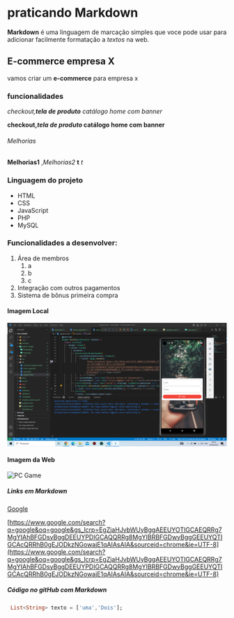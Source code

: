 # praticando Markdown
**Markdown** é uma linguagem de marcação simples que voce pode usar para adicionar facilmente formatação a *textos*  na web.

## E-commerce empresa X

vamos criar um **e-commerce** para empresa x

### funcionalidades 
_checkout,**tela de produto** catálogo home com banner_

**checkout,_tela de produto_ catálogo home com banner**

###### Melhorias

__Melhorias1__ ,_Melhorias2_ **t** *t*

### Linguagem do projeto 

* HTML
* CSS
* JavaScript
* PHP
* MySQL

### Funcionalidades a desenvolver:

1. Área de membros
    1. a
    2. b
    3. c
2. Integração com outros pagamentos
3. Sistema de bônus primeira compra

#### Imagem Local

![Formulários](assets/123.png)

#### Imagem da Web

![PC Game](https://http2.mlstatic.com/D_NQ_NP_2X_643751-MLB72442418746_102023-F.webp)

##### Links em Markdown

[Google](https://www.google.com/search?q=google&oq=google&gs_lcrp=EgZjaHJvbWUyBggAEEUYOTIGCAEQRRg7MgYIAhBFGDsyBggDEEUYPDIGCAQQRRg8MgYIBRBFGDwyBggGEEUYQTIGCAcQRRhB0gEJODkzNGowajE1qAIAsAIA&sourceid=chrome&ie=UTF-8)


[https://www.google.com/search?q=google&oq=google&gs_lcrp=EgZjaHJvbWUyBggAEEUYOTIGCAEQRRg7MgYIAhBFGDsyBggDEEUYPDIGCAQQRRg8MgYIBRBFGDwyBggGEEUYQTIGCAcQRRhB0gEJODkzNGowajE1qAIAsAIA&sourceid=chrome&ie=UTF-8](https://www.google.com/search?q=google&oq=google&gs_lcrp=EgZjaHJvbWUyBggAEEUYOTIGCAEQRRg7MgYIAhBFGDsyBggDEEUYPDIGCAQQRRg8MgYIBRBFGDwyBggGEEUYQTIGCAcQRRhB0gEJODkzNGowajE1qAIAsAIA&sourceid=chrome&ie=UTF-8)


##### Código no gitHub com Markdown

```Dart
 List<String> texto = ['uma','Dois'];

```



